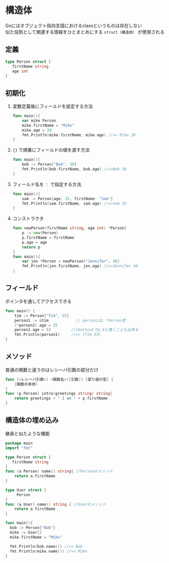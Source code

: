 # 構造体

Goにはオブジェクト指向言語におけるclassというものは存在しない  
似た役割として関連する情報をひとまとめにする `struct（構造体）` が使用される

## 定義

```go
type Person struct {
   firstName string 
   age int
}
```

## 初期化

1. 変数定義後にフィールドを設定する方法

    ```go
    func main(){
        var mike Person
        mike.firstName = "Mike"
        mike.age = 20
        fmt.Println(mike.firstName, mike.age) //=> Mike 20
    }
    ```

2. `{}` で順番にフィールドの値を渡す方法

    ```go
    func main(){
        bob := Person{"Bob", 30}
        fmt.Println(bob.firstName, bob.age) //=>Bob 30
    }
    ```

3. フィールド名を `：` で指定する方法

    ```go
    func main(){
        sam := Person{age: 15, firstName: "Sam"}
        fmt.Println(sam.firstName, sam.age) //=>Sam 15
    }
    ```

4. コンストラクタ

    ```go
    func newPerson(firstName string, age int) *Person{
        p := new(Person)
        p.firstName = firstName
        p.age = age
        return p
    }
    func main(){
        var jen *Person = newPerson("Jennifer", 40)
        fmt.Println(jen.firstName, jen.age) //=>Jennifer 40
    }
    ```

## フィールド

ポインタを通してアクセスできる

```go
func main() {
    tim := Person{"Tim", 25}
    person1 := &tim            // person1は、*Person型
    (*person1).age = 25
    person1.age = 53         //shortcutでp.Xと書くことも出来る
    fmt.Println(person1)     //=> {Tim 53}
}
```

## メソッド

普通の関数と違うのはレシーバ引数の部分だけ

```go
func (<レシーバ引数>) <関数名>([引数]) [戻り値の型] {
    [関数の本体]
}
func (p Person) intro(greetings string) string{
    return greetings + " I am " + p.firstName
}
```

## 構造体の埋め込み

継承と似たような機能

```go
package main 
import "fmt"

type Person struct {
   firstName string 
}
func (a Person) name() string{ //Personのメソッド
    return a.firstName
}

type User struct {
     Person
}
func (a User) name() string { //Userのメソッド
    return a.firstName
}

func main(){
  bob := Person{"Bob"}
  mike := User{}
  mike.firstName = "Mike"

  fmt.Println(bob.name()) //=> Bob
  fmt.Println(mike.name()) //=> Mike
}
```
